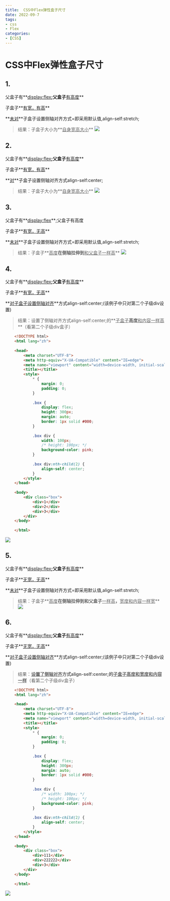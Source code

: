 ```yaml
---
title:  CSS中Flex弹性盒子尺寸 
date: 2022-09-7
tags:
- css
- Flex
categories:
- [CSS]
---
```

# CSS中Flex弹性盒子尺寸
## 1.
父盒子有**<u>display:flex</u>**;父盒子**<u>有高度</u>**

子盒子**<u>有宽，有高</u>**

**<u>未对</u>**子盒子设置侧轴对齐方式=即采用默认值,align-self:stretch;

> 结果：子盒子大小为**<u>自身宽高大小</u>**
![](https://cdn.jsdelivr.net/gh/meimeng-Y/comments@main//imgs/202305181548684.png)

## 2. 
父盒子有**<u>display:flex</u>**;父盒子**<u>有高度</u>**

子盒子**<u>有宽，有高</u>**

**<u>对</u>**子盒子设置侧轴对齐方式align-self:center;

>结果：子盒子大小为**<u>自身宽高大小</u>**
![](https://cdn.jsdelivr.net/gh/meimeng-Y/comments@main//imgs/202305181550123.png)

## 3. 
父盒子有**<u>display:flex</u>**;父盒子有高度

子盒子**<u>有宽，无高</u>**

**<u>未对</u>**子盒子设置侧轴对齐方式=即采用默认值,align-self:stretch;

> 结果：子盒子**<u>高度</u>**在侧轴拉伸到**<u>和父盒子一样高</u>**
![](https://cdn.jsdelivr.net/gh/meimeng-Y/comments@main//imgs/202305181554188.png)

## 4.
父盒子有**<u>display:flex</u>**;父盒子**<u>有高度</u>**

子盒子**<u>有宽，无高</u>**

**<u>对子盒子设置侧轴对齐</u>**方式align-self:center;(该例子中只对第二个子级div设置)

> 结果：设置了侧轴对齐方式align-self:center;的**<u>子盒子</u>**高度**<u>和内容一样高</u>**（看第二个子级div盒子）
```html
    <!DOCTYPE html>
    <html lang="zh">
     
    <head>
        <meta charset="UTF-8">
        <meta http-equiv="X-UA-Compatible" content="IE=edge">
        <meta name="viewport" content="width=device-width, initial-scale=1.0">
        <title></title>
        <style>
            * {
                margin: 0;
                padding: 0;
            }
     
            .box {
                display: flex;
                height: 300px;
                margin: auto;
                border: 1px solid #000;
            }
     
            .box div {
                width: 100px;
                /* height: 100px; */
                background-color: pink;
            }
     
            .box div:nth-child(2) {
                align-self: center;
            }
        </style>
    </head>
     
    <body>
        <div class="box">
            <div>1</div>
            <div>2</div>
            <div>3</div>
        </div>
    </body>
     
    </html>
```
![](https://cdn.jsdelivr.net/gh/meimeng-Y/comments@main//imgs/202305181601614.png)

## 5.
父盒子有**<u>display:flex</u>**;父盒子**<u>有高度</u>**

子盒子**<u>无宽，无高</u>**

**<u>未对</u>**子盒子设置侧轴对齐方式=即采用默认值,align-self:stretch;

> 结果：子盒子**<u>高度</u>**在侧轴拉伸到和父盒子**<u>一样高</u>**，**<u>宽度和内容一样宽</u>**
> ![](https://cdn.jsdelivr.net/gh/meimeng-Y/comments@main//imgs/202305181603562.png)


## 6.
父盒子有**<u>display:flex</u>**;父盒子**<u>有高度</u>**

子盒子**<u>无宽，无高</u>**

**<u>对子盒子设置侧轴对齐</u>**方式align-self:center;(该例子中只对第二个子级div设置)

> 结果：**<u>设置了侧轴对齐</u>**方式align-self:center;的**<u>子盒子高度和宽度和内容一样</u>**（看第二个子级div盒子）

```HTML
    <!DOCTYPE html>
    <html lang="zh">
     
    <head>
        <meta charset="UTF-8">
        <meta http-equiv="X-UA-Compatible" content="IE=edge">
        <meta name="viewport" content="width=device-width, initial-scale=1.0">
        <title></title>
        <style>
            * {
                margin: 0;
                padding: 0;
            }
     
            .box {
                display: flex;
                height: 300px;
                margin: auto;
                border: 1px solid #000;
            }
     
            .box div {
                /* width: 100px; */
                /* height: 100px; */
                background-color: pink;
            }
     
            .box div:nth-child(2) {
                align-self: center;
            }
        </style>
    </head>
     
    <body>
        <div class="box">
            <div>111</div>
            <div>222222</div>
            <div>3</div>
        </div>
    </body>
     
    </html>
```
![](https://cdn.jsdelivr.net/gh/meimeng-Y/comments@main//imgs/202305181606008.png)